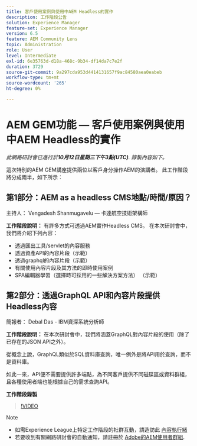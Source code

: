 ```yaml
---
title: 客戶使用案例與使用中AEM Headless的實作
description: 工作階段公告
solution: Experience Manager
feature-set: Experience Manager
version: 6.5
feature: AEM Community Lens
topic: Administration
role: User
level: Intermediate
exl-id: 6e35763d-d18a-468c-9b34-df14da7c7e2f
duration: 3729
source-git-commit: 9a297cda953d4414131657f9ac84580aea0eabeb
workflow-type: tm+mt
source-wordcount: '265'
ht-degree: 0%

---
```


# AEM GEM功能 — 客戶使用案例與使用中AEM Headless的實作

*此網路研討會已進行於&#x200B;**10月12日星期三下午3點(UTC)**. 錄製內容如下。*

這次特別的AEM GEM講座提供兩位以客戶身分操作AEM的演講者。 此工作階段將分成兩半，如下所示：

## 第1部分：AEM as a headless CMS地點/時間/原因？

主持人： Vengadesh Shanmugavelu — 卡達航空技術架構師

**工作階段說明：**
有許多方式可透過AEM實作Headless CMS。
在本次研討會中，我們將介紹下列內容：

* 透過匯出工具/servlet的內容服務
* 透過資產API的內容片段（示範）
* 透過graphql的內容片段（示範）
* 有關使用內容片段及其方法的即時使用案例
* SPA編輯器學習（選擇時可採用的一些解決方案方法） （示範）

## 第2部分：透過GraphQL API和內容片段提供Headless內容

簡報者： Debal Das - IBM資深系統分析師

**工作階段說明：**
在本次研討會中，我們將涵蓋GraphQL對內容片段的使用（除了已存在的JSON API之外）。

從概念上說，GraphQL類似於SQL資料庫查詢，唯一例外是將API用於查詢，而不是資料庫。

如此一來，API便不需要提供許多端點，為不同客戶提供不同磁碟區或資料群組，且各種使用者端也能根據自己的需求查詢API。

**工作階段錄製**

>[!VIDEO](https://video.tv.adobe.com/v/3410160)

>[!NOTE]
>
>* 如需Experience League上特定工作階段的社群互動，請造訪此 [內容執行緒](https://adobe.ly/3r6P4nr)
>* 若要收到有關網路研討會的自動通知，請註冊於 [Adobe的AEM使用者群組](https://aem-augs.adobe.com/).
